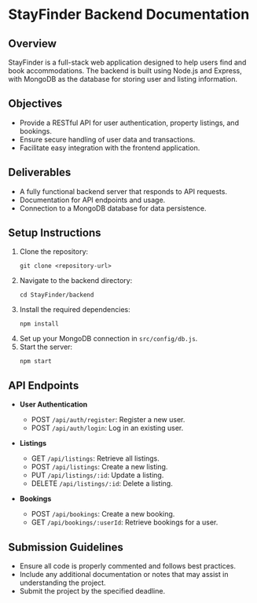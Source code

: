 # StayFinder Backend Documentation

## Overview
StayFinder is a full-stack web application designed to help users find and book accommodations. The backend is built using Node.js and Express, with MongoDB as the database for storing user and listing information.

## Objectives
- Provide a RESTful API for user authentication, property listings, and bookings.
- Ensure secure handling of user data and transactions.
- Facilitate easy integration with the frontend application.

## Deliverables
- A fully functional backend server that responds to API requests.
- Documentation for API endpoints and usage.
- Connection to a MongoDB database for data persistence.

## Setup Instructions
1. Clone the repository:
   ```
   git clone <repository-url>
   ```
2. Navigate to the backend directory:
   ```
   cd StayFinder/backend
   ```
3. Install the required dependencies:
   ```
   npm install
   ```
4. Set up your MongoDB connection in `src/config/db.js`.
5. Start the server:
   ```
   npm start
   ```

## API Endpoints
- **User Authentication**
  - POST `/api/auth/register`: Register a new user.
  - POST `/api/auth/login`: Log in an existing user.

- **Listings**
  - GET `/api/listings`: Retrieve all listings.
  - POST `/api/listings`: Create a new listing.
  - PUT `/api/listings/:id`: Update a listing.
  - DELETE `/api/listings/:id`: Delete a listing.

- **Bookings**
  - POST `/api/bookings`: Create a new booking.
  - GET `/api/bookings/:userId`: Retrieve bookings for a user.

## Submission Guidelines
- Ensure all code is properly commented and follows best practices.
- Include any additional documentation or notes that may assist in understanding the project.
- Submit the project by the specified deadline.